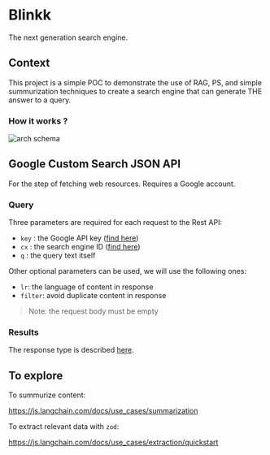 # Blinkk

The next generation search engine.

## Context

This project is a simple POC to demonstrate the use of RAG, PS, and simple summurization techniques to create a search engine that can generate THE answer to a query.

### How it works ?

![arch schema]("./assets/abc.png")

## Google Custom Search JSON API

For the step of fetching web resources. Requires a Google account.

### Query

Three parameters are required for each request to the Rest API:

- `key` : the Google API key ([find here](https://console.cloud.google.com/apis))
- `cx` : the search engine ID ([find here](https://programmablesearchengine.google.com/controlpanel/all))
- `q` : the query text itself

Other optional parameters can be used, we will use the following ones:

- `lr`: the language of content in response
- `filter`: avoid duplicate content in response

> Note: the request body must be empty

### Results

The response type is described [here](https://developers.google.com/custom-search/v1/reference/rest/v1/Search).

## To explore

To summurize content:

https://js.langchain.com/docs/use_cases/summarization

To extract relevant data with `zod`:

https://js.langchain.com/docs/use_cases/extraction/quickstart

